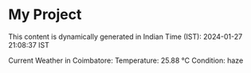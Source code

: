 # My Project

This content is dynamically generated in Indian Time (IST): 2024-01-27 21:08:37 IST


Current Weather in Coimbatore:
Temperature: 25.88 °C
Condition: haze
